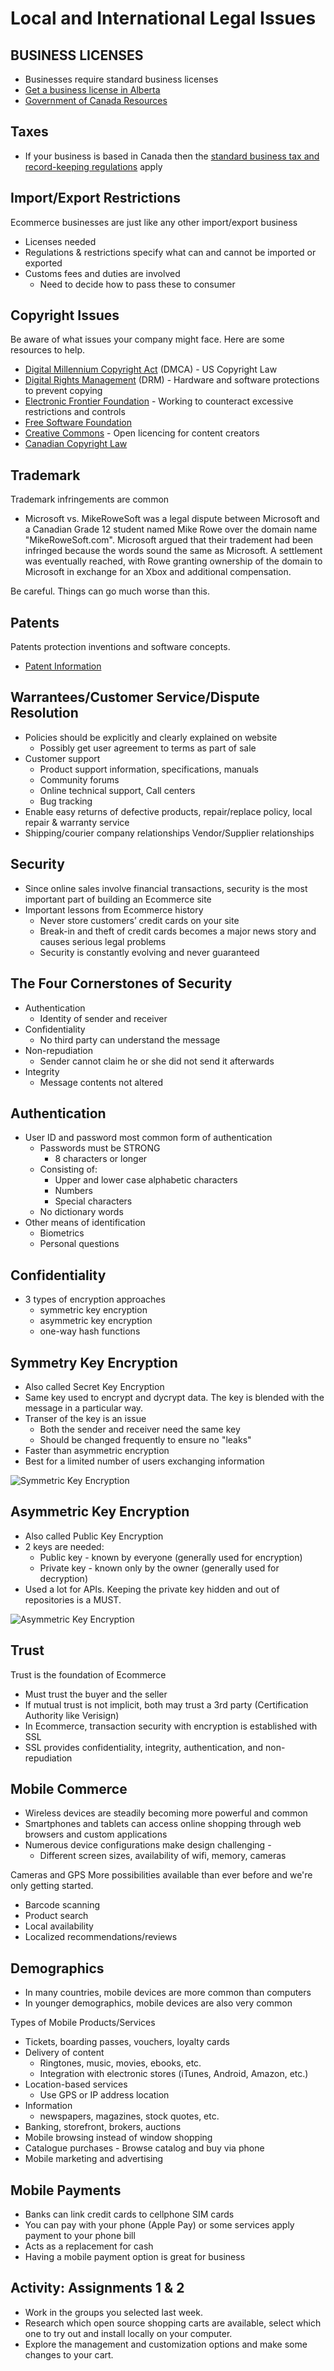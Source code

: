 # Local and International Legal Issues

## BUSINESS LICENSES
- Businesses require standard business licenses
- [Get a business license in Alberta](https://www.alberta.ca/get-a-business-licence.aspx)
- [Government of Canada Resources](https://www.alberta.ca/get-a-business-licence.aspx)

## Taxes
- If your business is based in Canada then the [standard business
tax and record-keeping regulations](https://www.canada.ca/en/services/taxes/income-tax/business-or-professional-income.html) apply

## Import/Export Restrictions
Ecommerce businesses are just like any other import/export
business
- Licenses needed
- Regulations & restrictions specify what can and cannot be imported or exported
- Customs fees and duties are involved
  - Need to decide how to pass these to consumer

## Copyright Issues
Be aware of what issues your company might face. Here are some
resources to help.
- [Digital Millennium Copyright Act](https://www.dmca.com/) (DMCA) - US Copyright Law 
- [Digital Rights Management](https://en.wikipedia.org/wiki/Digital_rights_management) (DRM) - Hardware and software protections to prevent copying
- [Electronic Frontier Foundation](https://www.eff.org/) - Working to counteract excessive restrictions and controls
- [Free Software Foundation](https://www.fsf.org/)
- [Creative Commons](https://creativecommons.org/) - Open licencing for content creators
- [Canadian Copyright Law](https://www.ic.gc.ca/eic/site/cipointernet-internetopic.nsf/eng/h_wr02281.html)

## Trademark
Trademark infringements are common
- Microsoft vs. MikeRoweSoft was a legal dispute between Microsoft and a Canadian Grade 12 student named Mike Rowe over the domain name "MikeRoweSoft.com". Microsoft argued that their tradement had been infringed because the words sound the same as Microsoft. A settlement was eventually reached, with Rowe granting ownership of the domain to Microsoft in exchange for an Xbox and additional compensation.

Be careful. Things can go much worse than this.


## Patents
Patents protection inventions and software concepts.
- [Patent Information](http://www.ic.gc.ca/eic/site/cipointernet-internetopic.nsf/eng/h_wr00001.html)

## Warrantees/Customer Service/Dispute Resolution
- Policies should be explicitly and clearly explained on website 
  - Possibly get user agreement to terms as part of sale
- Customer support
  - Product support information, specifications, manuals 
  - Community forums
  - Online technical support, Call centers
  - Bug tracking
- Enable easy returns of defective products, repair/replace policy, local repair & warranty service
- Shipping/courier company relationships Vendor/Supplier relationships

## Security
- Since online sales involve financial transactions, security is the most important part of building an Ecommerce site
- Important lessons from Ecommerce history
  - Never store customers’ credit cards on your site
  - Break-in and theft of credit cards becomes a major news story and causes serious legal problems
  - Security is constantly evolving and never guaranteed

## The Four Cornerstones of Security
- Authentication
  - Identity of sender and receiver
- Confidentiality
  - No third party can understand the message
- Non-repudiation
  - Sender cannot claim he or she did not send it afterwards
- Integrity
  - Message contents not altered

## Authentication
- User ID and password most common form of authentication 
  - Passwords must be STRONG
    - 8 characters or longer 
  - Consisting of:
    - Upper and lower case alphabetic characters 
    - Numbers
    - Special characters
  - No dictionary words 
- Other means of identification
  - Biometrics 
  - Personal questions

## Confidentiality
- 3 types of encryption approaches 
  - symmetric key encryption 
  - asymmetric key encryption 
  - one-way hash functions

## Symmetry Key Encryption
- Also called Secret Key Encryption
- Same key used to encrypt and dycrypt data. The key is blended with the message in a particular way.
- Transer of the key is an issue
  - Both the sender and receiver need the same key
  - Should be changed frequently to ensure no "leaks" 
- Faster than asymmetric encryption
- Best for a limited number of users exchanging information

![Symmetric Key Encryption](assets/symmetric.png)

## Asymmetric Key Encryption
- Also called Public Key Encryption 
- 2 keys are needed:
  - Public key - known by everyone (generally used for encryption) 
  - Private key - known only by the owner (generally used for decryption)
- Used a lot for APIs. Keeping the private key hidden and out of repositories is a MUST.

![Asymmetric Key Encryption](assets/asymmetric.png)

## Trust
Trust is the foundation of Ecommerce
- Must trust the buyer and the seller
- If mutual trust is not implicit, both may trust a 3rd party (Certification Authority like Verisign)
- In Ecommerce, transaction security with encryption is established with SSL
- SSL provides confidentiality, integrity, authentication, and non-repudiation

## Mobile Commerce
- Wireless devices are steadily becoming more powerful and common
- Smartphones and tablets can access online shopping through web browsers and custom applications
- Numerous device configurations make design challenging  -   
  - Different screen sizes, availability of wifi, memory, cameras

Cameras and GPS
More possibilities available than ever before and we're only getting started.
- Barcode scanning
- Product search
- Local availability
- Localized recommendations/reviews

## Demographics
- In many countries, mobile devices are more common than computers
- In younger demographics, mobile devices are also very common

Types of Mobile Products/Services
- Tickets, boarding passes, vouchers, loyalty cards 
- Delivery of content
  - Ringtones, music, movies, ebooks, etc.
  - Integration with electronic stores (iTunes, Android, Amazon, etc.)
- Location-based services
  - Use GPS or IP address location
- Information
  - newspapers, magazines, stock quotes, etc.
- Banking, storefront, brokers, auctions
- Mobile browsing instead of window shopping
- Catalogue purchases - Browse catalog and buy via phone 
- Mobile marketing and advertising

## Mobile Payments
- Banks can link credit cards to cellphone SIM cards
- You can pay with your phone (Apple Pay) or some services apply payment to your phone bill
- Acts as a replacement for cash
- Having a mobile payment option is great for business

## Activity: Assignments 1 & 2
- Work in the groups you selected last week.
- Research which open source shopping carts are available, select which one to try out and install locally on your computer.
- Explore the management and customization options and make some changes to your cart.
